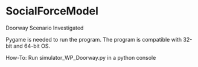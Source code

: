 # SocialForceModel

  Doorway Scenario Investigated
  
  Pygame is needed to run the program.  The program is compatible with 32-bit and 64-bit OS.   
  
  How-To: Run simulator_WP_Doorway.py in a python console
